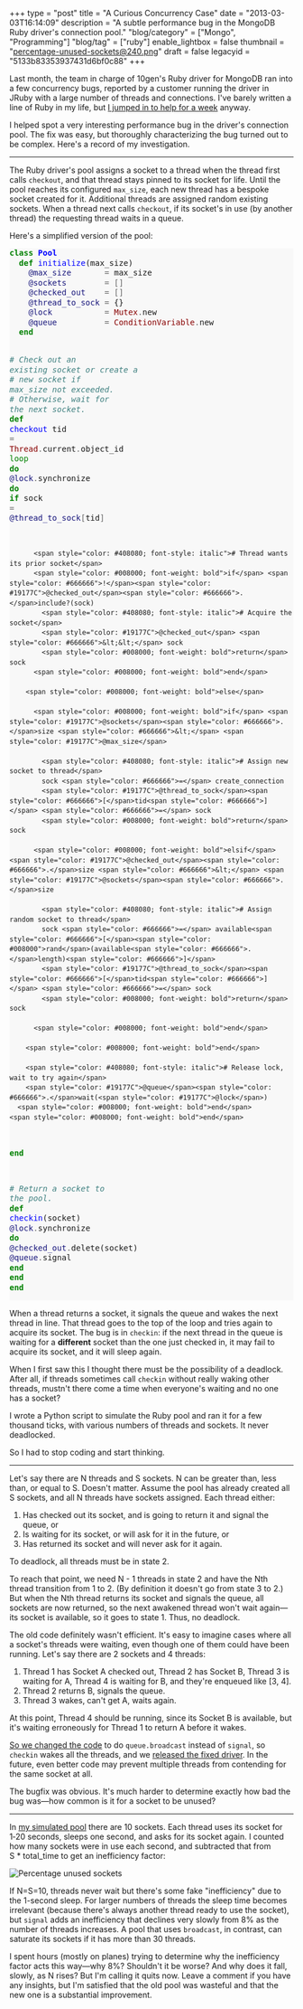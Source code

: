 +++
type = "post"
title = "A Curious Concurrency Case"
date = "2013-03-03T16:14:09"
description = "A subtle performance bug in the MongoDB Ruby driver's connection pool."
"blog/category" = ["Mongo", "Programming"]
"blog/tag" = ["ruby"]
enable_lightbox = false
thumbnail = "percentage-unused-sockets@240.png"
draft = false
legacyid = "5133b83353937431d6bf0c88"
+++

<p>Last month, the team in charge of 10gen's Ruby driver for MongoDB ran into a few concurrency bugs, reported by a customer running the driver in JRuby with a large number of threads and connections. I've barely written a line of Ruby in my life, but <a href="/blog/what-its-like-to-work-for-10gen/">I jumped in to help for a week</a> anyway.</p>
<p>I helped spot a very interesting performance bug in the driver's connection pool. The fix was easy, but thoroughly characterizing the bug turned out to be complex. Here's a record of my investigation.</p>
<hr />
<p>The Ruby driver's pool assigns a socket to a thread when the thread first calls <code>checkout</code>, and that thread stays pinned to its socket for life. Until the pool reaches its configured <code>max_size</code>, each new thread has a bespoke socket created for it. Additional threads are assigned random existing sockets. When a thread next calls <code>checkout</code>, if its socket's in use (by another thread) the requesting thread waits in a queue.</p>
<p>Here's a simplified version of the pool:</p>
<div class="codehilite" style="background: #f8f8f8"><pre style="line-height: 125%"><span style="color: #008000; font-weight: bold">class</span> <span style="color: #0000FF; font-weight: bold">Pool</span>
  <span style="color: #008000; font-weight: bold">def</span> <span style="color: #0000FF">initialize</span>(max_size)
    <span style="color: #19177C">@max_size</span>       <span style="color: #666666">=</span> max_size
    <span style="color: #19177C">@sockets</span>        <span style="color: #666666">=</span> <span style="color: #666666">[]</span>
    <span style="color: #19177C">@checked_out</span>    <span style="color: #666666">=</span> <span style="color: #666666">[]</span>
    <span style="color: #19177C">@thread_to_sock</span> <span style="color: #666666">=</span> {}
    <span style="color: #19177C">@lock</span>           <span style="color: #666666">=</span> <span style="color: #880000">Mutex</span><span style="color: #666666">.</span>new
    <span style="color: #19177C">@queue</span>          <span style="color: #666666">=</span> <span style="color: #880000">ConditionVariable</span><span style="color: #666666">.</span>new
  <span style="color: #008000; font-weight: bold">end</span>

  <span style="color: #408080; font-style: italic"># Check out an existing socket or create a</span>
  <span style="color: #408080; font-style: italic"># new socket if max_size not exceeded.</span>
  <span style="color: #408080; font-style: italic"># Otherwise, wait for the next socket.</span>
  <span style="color: #008000; font-weight: bold">def</span> <span style="color: #0000FF">checkout</span>
    tid <span style="color: #666666">=</span> <span style="color: #880000">Thread</span><span style="color: #666666">.</span>current<span style="color: #666666">.</span>object_id
    <span style="color: #008000">loop</span> <span style="color: #008000; font-weight: bold">do</span>
      <span style="color: #19177C">@lock</span><span style="color: #666666">.</span>synchronize <span style="color: #008000; font-weight: bold">do</span>
        <span style="color: #008000; font-weight: bold">if</span> sock <span style="color: #666666">=</span> <span style="color: #19177C">@thread_to_sock</span><span style="color: #666666">[</span>tid<span style="color: #666666">]</span>

          <span style="color: #408080; font-style: italic"># Thread wants its prior socket</span>
          <span style="color: #008000; font-weight: bold">if</span> <span style="color: #666666">!</span><span style="color: #19177C">@checked_out</span><span style="color: #666666">.</span>include?(sock)
            <span style="color: #408080; font-style: italic"># Acquire the socket</span>
            <span style="color: #19177C">@checked_out</span> <span style="color: #666666">&lt;&lt;</span> sock
            <span style="color: #008000; font-weight: bold">return</span> sock
          <span style="color: #008000; font-weight: bold">end</span>

        <span style="color: #008000; font-weight: bold">else</span>

          <span style="color: #008000; font-weight: bold">if</span> <span style="color: #19177C">@sockets</span><span style="color: #666666">.</span>size <span style="color: #666666">&lt;</span> <span style="color: #19177C">@max_size</span>

            <span style="color: #408080; font-style: italic"># Assign new socket to thread</span>
            sock <span style="color: #666666">=</span> create_connection
            <span style="color: #19177C">@thread_to_sock</span><span style="color: #666666">[</span>tid<span style="color: #666666">]</span> <span style="color: #666666">=</span> sock
            <span style="color: #008000; font-weight: bold">return</span> sock

          <span style="color: #008000; font-weight: bold">elsif</span> <span style="color: #19177C">@checked_out</span><span style="color: #666666">.</span>size <span style="color: #666666">&lt;</span> <span style="color: #19177C">@sockets</span><span style="color: #666666">.</span>size

            <span style="color: #408080; font-style: italic"># Assign random socket to thread</span>
            sock <span style="color: #666666">=</span> available<span style="color: #666666">[</span><span style="color: #008000">rand</span>(available<span style="color: #666666">.</span>length)<span style="color: #666666">]</span>
            <span style="color: #19177C">@thread_to_sock</span><span style="color: #666666">[</span>tid<span style="color: #666666">]</span> <span style="color: #666666">=</span> sock
            <span style="color: #008000; font-weight: bold">return</span> sock

          <span style="color: #008000; font-weight: bold">end</span>

        <span style="color: #008000; font-weight: bold">end</span>

        <span style="color: #408080; font-style: italic"># Release lock, wait to try again</span>
        <span style="color: #19177C">@queue</span><span style="color: #666666">.</span>wait(<span style="color: #19177C">@lock</span>)
      <span style="color: #008000; font-weight: bold">end</span>
    <span style="color: #008000; font-weight: bold">end</span>
  <span style="color: #008000; font-weight: bold">end</span>

  <span style="color: #408080; font-style: italic"># Return a socket to the pool.</span>
  <span style="color: #008000; font-weight: bold">def</span> <span style="color: #0000FF">checkin</span>(socket)
    <span style="color: #19177C">@lock</span><span style="color: #666666">.</span>synchronize <span style="color: #008000; font-weight: bold">do</span>
      <span style="color: #19177C">@checked_out</span><span style="color: #666666">.</span>delete(socket)
      <span style="color: #19177C">@queue</span><span style="color: #666666">.</span>signal
    <span style="color: #008000; font-weight: bold">end</span>
  <span style="color: #008000; font-weight: bold">end</span>
<span style="color: #008000; font-weight: bold">end</span>
</pre></div>


<p>When a thread returns a socket, it signals the queue and wakes the next thread in line. That thread goes to the top of the loop and tries again to acquire its socket. The bug is in <code>checkin</code>: if the next thread in the queue is waiting for a <strong>different</strong> socket than the one just checked in, it may fail to acquire its socket, and it will sleep again.</p>
<p>When I first saw this I thought there must be the possibility of a deadlock. After all, if threads sometimes call <code>checkin</code> without really waking other threads, mustn't there come a time when everyone's waiting and no one has a socket?</p>
<p>I wrote a Python script to simulate the Ruby pool and ran it for a few thousand ticks, with various numbers of threads and sockets. It never deadlocked.</p>
<p>So I had to stop coding and start thinking.</p>
<hr />
<p>Let's say there are N threads and S sockets. N can be greater than, less than, or equal to S. Doesn't matter. Assume the pool has already created all S sockets, and all N threads have sockets assigned. Each thread either:</p>
<ol>
<li>Has checked out its socket, and is going to return it and signal the queue, or</li>
<li>Is waiting for its socket, or will ask for it in the future, or</li>
<li>Has returned its socket and will never ask for it again.</li>
</ol>
<p>To deadlock, all threads must be in state 2.</p>
<p>To reach that point, we need N - 1 threads in state 2 and have the Nth thread transition from 1 to 2. (By definition it doesn't go from state 3 to 2.) But when the Nth thread returns its socket and signals the queue, all sockets are now returned, so the next awakened thread won't wait again&mdash;its socket is available, so it goes to state 1. Thus, no deadlock.</p>
<p>The old code definitely wasn't efficient. It's easy to imagine cases where all a socket's threads were waiting, even though one of them could have been running. Let's say there are 2 sockets and 4 threads:</p>
<ol>
<li>Thread 1 has Socket A checked out, Thread 2 has Socket B, Thread 3 is waiting for A, Thread 4 is waiting for B, and they're enqueued like [3, 4].</li>
<li>Thread 2 returns B, signals the queue.</li>
<li>Thread 3 wakes, can't get A, waits again.</li>
</ol>
<p>At this point, Thread 4 should be running, since its Socket B is available, but it's waiting erroneously for Thread 1 to return A before it wakes.</p>
<p><a href="https://jira.mongodb.org/browse/RUBY-556">So we changed the code</a> to do <code>queue.broadcast</code> instead of <code>signal</code>, so <code>checkin</code> wakes all the threads, and we <a href="https://rubygems.org/gems/mongo/versions/1.8.3.rc0">released the fixed driver</a>. In the future, even better code may prevent multiple threads from contending for the same socket at all.</p>
<p>The bugfix was obvious. It's much harder to determine exactly how bad the bug was&mdash;how common is it for a socket to be unused?</p>
<hr />
<p>In <a href="https://gist.github.com/ajdavis/4991105">my simulated pool</a> there are 10 sockets. Each thread uses its socket for 1&#8209;20 seconds, sleeps one second, and asks for its socket again. I counted how many sockets were in use each second, and subtracted that from S&nbsp;*&nbsp;total_time to get an inefficiency factor:</p>
<p><img style="display:block; margin-left:auto; margin-right:auto;" src="percentage-unused-sockets.png" alt="Percentage unused sockets" title="percentage-unused-sockets.png" border="0"   /></p>
<p>If N=S=10, threads never wait but there's some fake "inefficiency" due to the 1-second sleep. For larger numbers of threads the sleep time becomes irrelevant (because there's always another thread ready to use the socket), but <code>signal</code> adds an inefficiency that declines very slowly from 8% as the number of threads increases. A pool that uses <code>broadcast</code>, in contrast, can saturate its sockets if it has more than 30 threads.</p>
<p>I spent hours (mostly on planes) trying to determine why the inefficiency factor acts this way&mdash;why 8%? Shouldn't it be worse? And why does it fall, slowly, as N rises? But I'm calling it quits now. Leave a comment if you have any insights, but I'm satisfied that the old pool was wasteful and that the new one is a substantial improvement.</p>
    